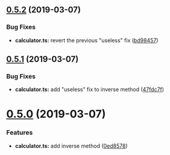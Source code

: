 ## [0.5.2](https://github.com/gfmio/travis-shields-docs/compare/v0.5.1...v0.5.2) (2019-03-07)


### Bug Fixes

* **calculator.ts:** revert the previous "useless" fix ([bd98457](https://github.com/gfmio/travis-shields-docs/commit/bd98457))

## [0.5.1](https://github.com/gfmio/travis-shields-docs/compare/v0.5.0...v0.5.1) (2019-03-07)


### Bug Fixes

* **calculator.ts:** add "useless" fix to inverse method ([47fdc7f](https://github.com/gfmio/travis-shields-docs/commit/47fdc7f))

# [0.5.0](https://github.com/gfmio/travis-shields-docs/compare/v0.4.0...v0.5.0) (2019-03-07)


### Features

* **calculator.ts:** add inverse method ([0ed8578](https://github.com/gfmio/travis-shields-docs/commit/0ed8578))

